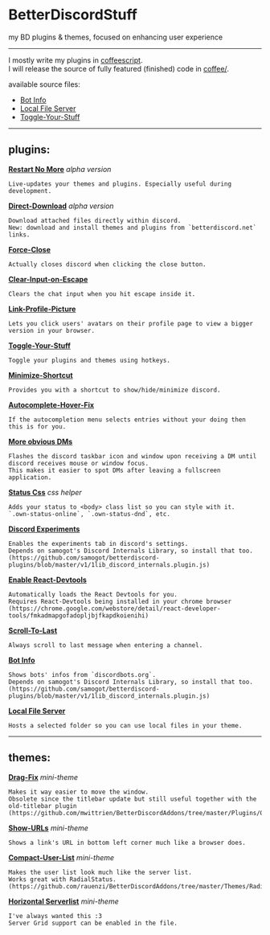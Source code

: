 # BetterDiscordStuff
my BD plugins & themes, focused on enhancing user experience

------------------------

I mostly write my plugins in [coffeescript](http://coffeescript.org/).<br/>
I will release the source of fully featured (finished) code in [coffee/](coffee/).

available source files:
* [Bot Info](coffee/botInfo.plugin.coffee)
* [Local File Server](coffee/localFileServer.plugin.coffee)
* [Toggle-Your-Stuff](coffee/toggleYourStuff.plugin.coffee)

------------------------

## plugins:

  **[Restart No More](plugins/restartNoMore.plugin.js)** _alpha version_
  
    Live-updates your themes and plugins. Especially useful during development.

  **[Direct-Download](plugins/directDownload.plugin.js)** _alpha version_
  
    Download attached files directly within discord.
    New: download and install themes and plugins from `betterdiscord.net` links.

  **[Force-Close](plugins/forceClose.plugin.js)**
  
    Actually closes discord when clicking the close button.

  **[Clear-Input-on-Escape](plugins/clearInputOnEsc.plugin.js)**
  
    Clears the chat input when you hit escape inside it.

  **[Link-Profile-Picture](plugins/linkProfilePicture.plugin.js)**
  
    Lets you click users' avatars on their profile page to view a bigger version in your browser.

  **[Toggle-Your-Stuff](plugins/toggleYourStuff.plugin.js)**
  
    Toggle your plugins and themes using hotkeys.

  **[Minimize-Shortcut](plugins/minimizeShortcut.plugin.js)**
  
    Provides you with a shortcut to show/hide/minimize discord.

  **[Autocomplete-Hover-Fix](plugins/autocompleteHoverFix.plugin.js)**
  
    If the autocompletion menu selects entries without your doing then this is for you.

  **[More obvious DMs](plugins/moreObviousDMs.plugin.js)**
  
    Flashes the discord taskbar icon and window upon receiving a DM until discord receives mouse or window focus.
    This makes it easier to spot DMs after leaving a fullscreen application.

  **[Status Css](plugins/statusCss.plugin.js)** _css helper_
  
    Adds your status to <body> class list so you can style with it.
    `.own-status-online`, `.own-status-dnd`, etc.

  **[Discord Experiments](plugins/discordexperiments.plugin.js)**
  
    Enables the experiments tab in discord's settings.
    Depends on samogot's Discord Internals Library, so install that too. (https://github.com/samogot/betterdiscord-plugins/blob/master/v1/1lib_discord_internals.plugin.js)

  **[Enable React-Devtools](plugins/enableReactDevtools.plugin.js)**
  
    Automatically loads the React Devtools for you.
    Requires React-Devtools being installed in your chrome browser (https://chrome.google.com/webstore/detail/react-developer-tools/fmkadmapgofadopljbjfkapdkoienihi)

  **[Scroll-To-Last](plugins/scrollToLast.plugin.js)**
  
    Always scroll to last message when entering a channel.

  **[Bot Info](plugins/botInfo.plugin.js)**
  
    Shows bots' infos from `discordbots.org`.
    Depends on samogot's Discord Internals Library, so install that too. (https://github.com/samogot/betterdiscord-plugins/blob/master/v1/1lib_discord_internals.plugin.js)

  **[Local File Server](plugins/localFileServer.plugin.js)**
  
    Hosts a selected folder so you can use local files in your theme.

------------------------

## themes:

  **[Drag-Fix](themes/dragfix.theme.css)** _mini-theme_
  
    Makes it way easier to move the window.
    Obsolete since the titlebar update but still useful together with the old-titlebar plugin (https://github.com/mwittrien/BetterDiscordAddons/tree/master/Plugins/OldTitleBar)

  **[Show-URLs](/themes/showURLs.theme.css)** _mini-theme_
  
    Shows a link's URL in bottom left corner much like a browser does.

  **[Compact-User-List](/themes/compactUserList.theme.css)** _mini-theme_
  
    Makes the user list look much like the server list.
    Works great with RadialStatus. (https://github.com/rauenzi/BetterDiscordAddons/tree/master/Themes/RadialStatus)

  **[Horizontal Serverlist](/themes/horizontalServerlist.theme.css)** _mini-theme_
  
    I've always wanted this :3
    Server Grid support can be enabled in the file.




